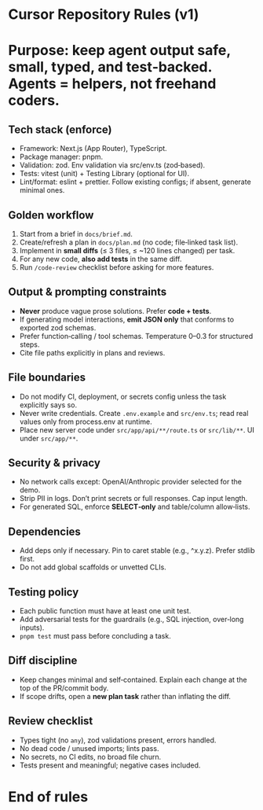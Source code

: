 # Cursor Repository Rules (v1)
# Purpose: keep agent output safe, small, typed, and test‑backed. Agents = helpers, not freehand coders.

## Tech stack (enforce)
- Framework: Next.js (App Router), TypeScript.
- Package manager: pnpm.
- Validation: zod. Env validation via src/env.ts (zod‑based).
- Tests: vitest (unit) + Testing Library (optional for UI).
- Lint/format: eslint + prettier. Follow existing configs; if absent, generate minimal ones.

## Golden workflow
1) Start from a brief in `docs/brief.md`.
2) Create/refresh a plan in `docs/plan.md` (no code; file‑linked task list).
3) Implement in **small diffs** (≤ 3 files, ≤ ~120 lines changed) per task.
4) For any new code, **also add tests** in the same diff.
5) Run `/code-review` checklist before asking for more features.

## Output & prompting constraints
- **Never** produce vague prose solutions. Prefer **code + tests**.
- If generating model interactions, **emit JSON only** that conforms to exported zod schemas.
- Prefer function‑calling / tool schemas. Temperature 0–0.3 for structured steps.
- Cite file paths explicitly in plans and reviews.

## File boundaries
- Do not modify CI, deployment, or secrets config unless the task explicitly says so.
- Never write credentials. Create `.env.example` and `src/env.ts`; read real values only from process.env at runtime.
- Place new server code under `src/app/api/**/route.ts` or `src/lib/**`. UI under `src/app/**`.

## Security & privacy
- No network calls except: OpenAI/Anthropic provider selected for the demo.
- Strip PII in logs. Don’t print secrets or full responses. Cap input length.
- For generated SQL, enforce **SELECT‑only** and table/column allow‑lists.

## Dependencies
- Add deps only if necessary. Pin to caret stable (e.g., ^x.y.z). Prefer stdlib first.
- Do not add global scaffolds or unvetted CLIs.

## Testing policy
- Each public function must have at least one unit test.
- Add adversarial tests for the guardrails (e.g., SQL injection, over‑long inputs).
- `pnpm test` must pass before concluding a task.

## Diff discipline
- Keep changes minimal and self‑contained. Explain each change at the top of the PR/commit body.
- If scope drifts, open a **new plan task** rather than inflating the diff.

## Review checklist
- Types tight (no `any`), zod validations present, errors handled.
- No dead code / unused imports; lints pass.
- No secrets, no CI edits, no broad file churn.
- Tests present and meaningful; negative cases included.

# End of rules